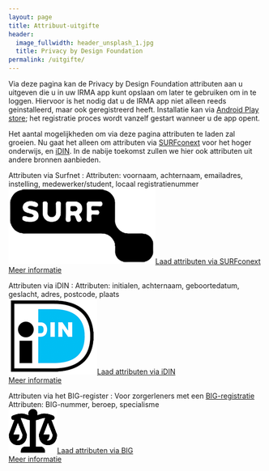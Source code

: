 ```yaml
---
layout: page
title: Attribuut-uitgifte
header:
  image_fullwidth: header_unsplash_1.jpg
  title: Privacy by Design Foundation
permalink: /uitgifte/
---
```


<style type="text/css">
  article a.button {
    margin-bottom: 0.5rem;
    margin-top: 0.5rem;
    background-color: #44667A;
  }
  article a img {
    height: 1.75rem;
    padding-right: 1rem;
  }
</style>

Via deze pagina kan de Privacy by Design Foundation attributen aan u
uitgeven die u in uw IRMA app kunt opslaan om later te gebruiken om in
te loggen. Hiervoor is het nodig dat u de IRMA app niet alleen reeds
geinstalleerd, maar ook geregistreerd heeft. Installatie kan via
[Android Play
store](https://play.google.com/store/apps/details?id=org.irmacard.cardemu);
het registratie proces wordt vanzelf gestart wanneer u de app opent.

Het aantal mogelijkheden om via deze pagina attributen te laden zal
groeien. Nu gaat het alleen om attributen via
[SURFconext](https://www.surfconext.nl) voor het hoger onderwijs, en
[iDIN](https://www.idin.nl/consumenten/). In de nabije toekomst zullen we
hier ook attributen uit andere bronnen aanbieden.

Attributen via Surfnet
:   Attributen: voornaam, achternaam, emailadres, instelling, medewerker/student, locaal registratienummer  
    <a class="button" href="/uitgifte/surfnet?action=login">
    <img src="/images/surfnet.png">Laad attributen via SURFconext</a>  
    [Meer informatie](/uitgifte-surfconext)

Attributen via iDIN
:   Attributen: initialen, achternaam, geboortedatum, geslacht, adres, postcode, plaats  
    <a class="button" href="/uitgifte/idin">
    <img src="/images/idin.png">Laad attributen via iDIN</a>  
    [Meer informatie](/uitgifte-idin)

Attributen via het BIG-register
:   Voor zorgerleners met een [BIG-registratie](https://www.bigregister.nl/)  
    Attributen: BIG-nummer, beroep, specialisme  
    <a class="button" href="/uitgifte/big">
    <img src="/images/big.png">Laad attributen via BIG</a>  
    [Meer informatie](/uitgifte-big)
